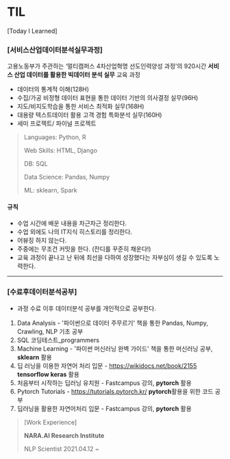 # TIL
[Today I Learned]



### [서비스산업데이터분석실무과정]

고용노동부가 주관하는 ‘멀티캠퍼스 4차산업혁명 선도인력양성 과정’의 920시간 **서비스 산업 데이터를 활용한 빅데이터 분석 실무** 교육 과정

* 데이터의 통계적 이해(128H)
* 수집/가공 비정형 데이터 표현을 통한 데이터 기반의 의사결정 실무(96H)
* 지도/비지도학습을 통한 서비스 최적화 실무(168H)
* 대용량 텍스트데이터 활용 고객 경험 특화분석 실무(160H)
* 세미 프로젝트/ 파이널 프로젝트



>  Languages: Python, R
>
>  Web Skills: HTML, Django
>
>  DB: SQL
>
>  Data Science: Pandas, Numpy
>
>  ML: sklearn, Spark



#### 규칙

- 수업 시간에 배운 내용을 차근차근 정리한다.
- 수업 외에도 나의 IT지식 히스토리를 정리한다.
- 어뷰징 하지 않는다.
- 주중에는 무조건 커밋을 한다. (잔디를 꾸준히 채운다!)
- 교육 과정이 끝나고 난 뒤에 최선을 다하여 성장했다는 자부심이 생길 수 있도록 노력한다.

--------------------------



### [수료후데이터분석공부]

* 과정 수료 이후 데이터분석 공부를 개인적으로 공부한다.

1. Data Analysis - '파이썬으로 데이터 주무르기' 책을 통한 Pandas, Numpy,  Crawling, NLP 기초 공부
2. SQL 코딩테스트_programmers
3. Machine Learning - '파이썬 머신러닝 완벽 가이드' 책을 통한 머신러닝 공부, **sklearn** 활용
4. 딥 러닝을 이용한 자연어 처리 입문 - https://wikidocs.net/book/2155 **tensorflow keras** 활용
5. 처음부터 시작하는 딥러닝 유치원 - Fastcampus 강의, **pytorch** 활용
6. Pytorch Tutorials - https://tutorials.pytorch.kr/  **pytorch**활용을 위한 코드 공부
7. 딥러닝을 활용한 자연어처리 입문 - Fastcampus 강의, **pytorch** 활용





> [Work Experience]
>
> **NARA.AI Research Institute**
>
> NLP Scientist  2021.04.12 ~


